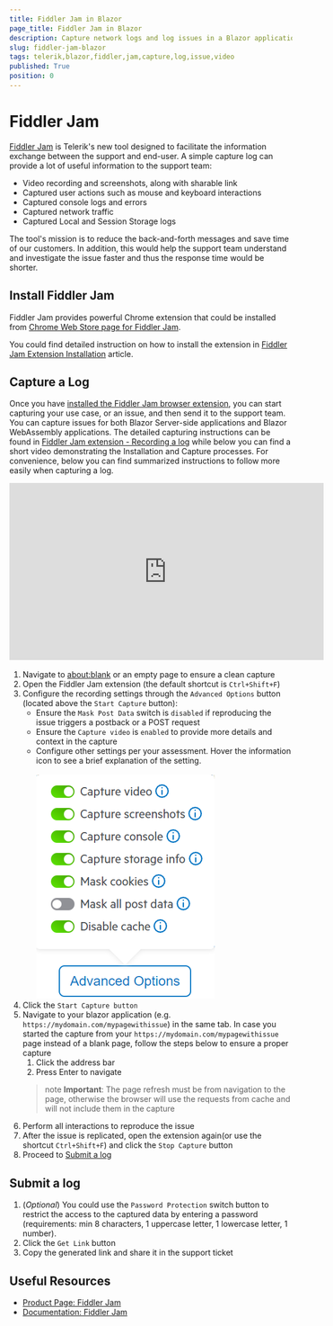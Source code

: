 ```yaml
---
title: Fiddler Jam in Blazor
page_title: Fiddler Jam in Blazor
description: Capture network logs and log issues in a Blazor application
slug: fiddler-jam-blazor
tags: telerik,blazor,fiddler,jam,capture,log,issue,video
published: True
position: 0
---
```


# Fiddler Jam

[Fiddler Jam](https://www.telerik.com/fiddler-jam) is Telerik's new tool designed to facilitate the information exchange between the support and end-user. A simple capture log can provide a lot of useful information to the support team:

* Video recording and screenshots, along with sharable link
* Captured user actions such as mouse and keyboard interactions
* Captured console logs and errors
* Captured network traffic
* Captured Local and Session Storage logs

The tool's mission is to reduce the back-and-forth messages and save time of our customers. In addition, this would help the support team understand and investigate the issue faster and thus the response time would be shorter.

## Install Fiddler Jam

Fiddler Jam provides powerful Chrome extension that could be installed from [Chrome Web Store page for Fiddler Jam](https://chrome.google.com/webstore/detail/fiddler-jam/fnkjlegmkbicdodlheligomlfbdblpfj). 

You could find detailed instruction on how to install the extension in [Fiddler Jam Extension Installation](https://docs.telerik.com/fiddler-jam/extension/installation) article.

## Capture a Log

Once you have [installed the Fiddler Jam browser extension](#installing-fiddler-jam), you can start capturing your use case, or an issue, and then send it to the support team. You can capture issues for both Blazor Server-side applications and Blazor WebAssembly applications.
The detailed capturing instructions can be found in [Fiddler Jam extension - Recording a log](https://docs.telerik.com/fiddler-jam/extension/recording-a-log) while below you can find a short video demonstrating the Installation and Capture processes. For convenience, below you can find summarized instructions to follow more easily when capturing a log.

<iframe width="560" height="315" src="https://www.youtube.com/embed/AegKWavRSv0" title="YouTube Video Player - Blazor, FiddlerJam" frameborder="0" allow="accelerometer; autoplay; clipboard-write; encrypted-media; gyroscope; picture-in-picture" allowfullscreen></iframe>

1. Navigate to <a href="about:blank" target="_blank">about:blank</a> or an empty page to ensure a clean capture
2. Open the Fiddler Jam extension (the default shortcut is `Ctrl+Shift+F`)
3. Configure the recording settings through the `Advanced Options` button (located above the `Start Capture` button):
   - Ensure the `Mask Post Data` switch is `disabled` if reproducing the issue triggers a postback or a POST request
   - Ensure the `Capture video` is `enabled` to provide more details and context in the capture
   - Configure other settings per your assessment. Hover the information icon to see a brief explanation of the setting.
        <br /> <br />![Fiddler Jam Settings](images/fiddler-jam-capture-settings.png)
4. Click the `Start Capture button`
5. Navigate to your blazor application (e.g. `https://mydomain.com/mypagewithissue`) in the same tab. In case you started the capture from your `https://mydomain.com/mypagewithissue` page instead of a blank page, follow the steps below to ensure a proper capture
   1. Click the address bar
   2. Press Enter to navigate
    >note **Important**: The page refresh must be from navigation to the page, otherwise the browser will use the requests from cache and will not include them in the capture
6. Perform all interactions to reproduce the issue
7. After the issue is replicated, open the extension again(or use the shortcut `Ctrl+Shift+F`) and click the `Stop Capture` button
8. Proceed to [Submit a log](#submit-a-log)

## Submit a log
1. (*Optional*) You could use the `Password Protection` switch button to restrict the access to the captured data by entering a password (requirements: min 8 characters, 1 uppercase letter, 1 lowercase letter, 1 number).
1. Click the `Get Link` button
1. Copy the generated link and share it in the support ticket

## Useful Resources

* [Product Page: Fiddler Jam](https://www.telerik.com/fiddler-jam)
* [Documentation: Fiddler Jam](https://docs.telerik.com/fiddler-jam/introduction)